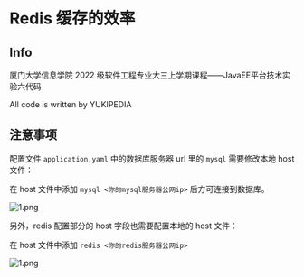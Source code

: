 # Redis 缓存的效率

## Info

厦门大学信息学院 2022 级软件工程专业大三上学期课程——JavaEE平台技术实验六代码

All code is written by YUKIPEDIA



## 注意事项

配置文件 `application.yaml` 中的数据库服务器 url 里的 `mysql` 需要修改本地 host 文件：

在 host 文件中添加 `mysql <你的mysql服务器公网ip>` 后方可连接到数据库。

![1.png](https://s2.loli.net/2024/11/29/vk8prPa7RoWmtbi.png)

另外，redis 配置部分的 host 字段也需要配置本地的 host 文件：

在 host 文件中添加 `redis <你的redis服务器公网ip>` 

![1.png](https://s2.loli.net/2024/11/29/noaq8NEZzLBYm5K.png)

